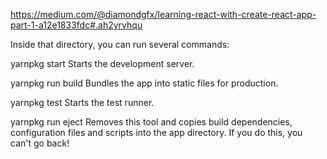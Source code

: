 https://medium.com/@diamondgfx/learning-react-with-create-react-app-part-1-a12e1833fdc#.ah2yrvhqu

Inside that directory, you can run several commands:

  yarnpkg start
    Starts the development server.

  yarnpkg run build
    Bundles the app into static files for production.

  yarnpkg test
    Starts the test runner.

  yarnpkg run eject
    Removes this tool and copies build dependencies, configuration files
    and scripts into the app directory. If you do this, you can't go back!

  

